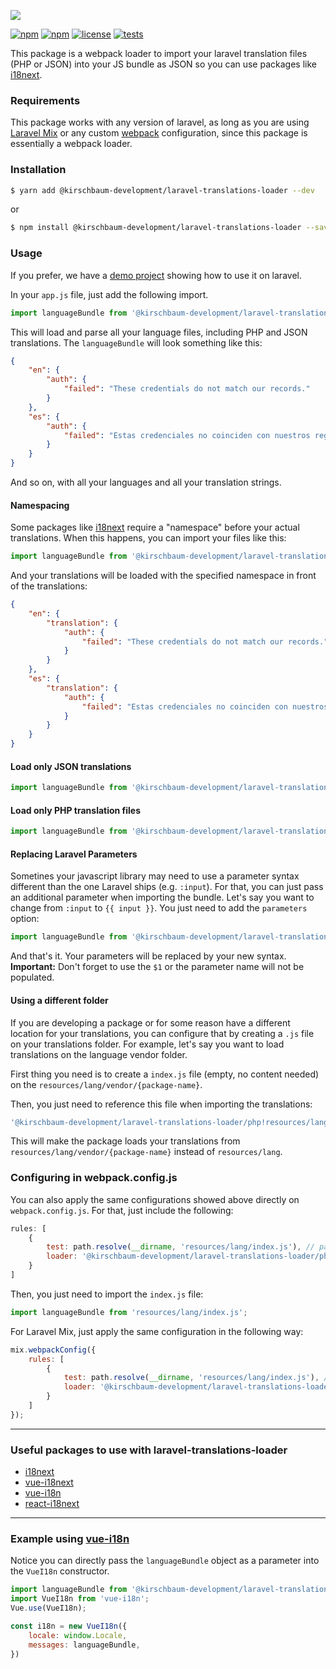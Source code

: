 ![](https://image.ibb.co/hgnwNx/logo.jpg)

[![npm](https://img.shields.io/npm/v/@kirschbaum-development/laravel-translations-loader.svg)](https://www.npmjs.com/package/@kirschbaum-development/laravel-translations-loader)
[![npm](https://img.shields.io/npm/dt/@kirschbaum-development/laravel-translations-loader.svg)](https://www.npmjs.com/package/@kirschbaum-development/laravel-translations-loader)
[![license](https://img.shields.io/github/license/mashape/apistatus.svg)](https://www.npmjs.com/package/@kirschbaum-development/laravel-translations-loader)
[![tests](https://travis-ci.org/kirschbaum-development/laravel-translations-loader.svg?branch=master)](https://travis-ci.org/kirschbaum-development/laravel-translations-loader)

This package is a webpack loader to import your laravel translation files (PHP or JSON) into your JS bundle as JSON so you can use packages like [i18next](https://www.i18next.com/).

### Requirements

This package works with any version of laravel, as long as you are using [Laravel Mix](https://laravel.com/docs/5.6/mix) or any custom [webpack](https://webpack.js.org/) configuration, since this package is essentially a webpack loader.

### Installation

```bash
$ yarn add @kirschbaum-development/laravel-translations-loader --dev
```

or

```bash
$ npm install @kirschbaum-development/laravel-translations-loader --save-dev
```

### Usage

If you prefer, we have a [demo project](https://github.com/kirschbaum-development/laravel-translations-loader-demo) showing how to use it on laravel.

In your `app.js` file, just add the following import.

```js
import languageBundle from '@kirschbaum-development/laravel-translations-loader!@kirschbaum-development/laravel-translations-loader';
```

This will load and parse all your language files, including PHP and JSON translations. The `languageBundle` will look something like this:

```json
{
    "en": {
        "auth": {
            "failed": "These credentials do not match our records."
        }
    },
    "es": {
        "auth": {
            "failed": "Estas credenciales no coinciden con nuestros registros."
        }
    }
}
```

And so on, with all your languages and all your translation strings.

#### Namespacing

Some packages like [i18next](https://www.i18next.com) require a "namespace" before your actual translations. When this happens, you can import your files like this:

```js
import languageBundle from '@kirschbaum-development/laravel-translations-loader?namespace=translation!@kirschbaum-development/laravel-translations-loader';
```

And your translations will be loaded with the specified namespace in front of the translations:

```json
{
    "en": {
        "translation": {
            "auth": {
                "failed": "These credentials do not match our records."
            }
        }
    },
    "es": {
        "translation": {
            "auth": {
                "failed": "Estas credenciales no coinciden con nuestros registros."
            }
        }
    }
}
```

#### Load only JSON translations

```js
import languageBundle from '@kirschbaum-development/laravel-translations-loader/json!@kirschbaum-development/laravel-translations-loader';
```

#### Load only PHP translation files

```js
import languageBundle from '@kirschbaum-development/laravel-translations-loader/php!@kirschbaum-development/laravel-translations-loader';
```

#### Replacing Laravel Parameters

Sometines your javascript library may need to use a parameter syntax different than the one Laravel ships (e.g. `:input`). For that, you can just pass an additional parameter when importing the bundle. Let's say you want to change from `:input` to `{{ input }}`. You just need to add the `parameters` option:

```js
import languageBundle from '@kirschbaum-development/laravel-translations-loader/php?parameters={{ $1 }}!@kirschbaum-development/laravel-translations-loader';
```

And that's it. Your parameters will be replaced by your new syntax. **Important:** Don't forget to use the `$1` or the parameter name will not be populated.

#### Using a different folder

If you are developing a package or for some reason have a different location for your translations, you can configure that by creating a `.js` file on your translations folder. For example, let's say you want to load translations on the language vendor folder.

First thing you need is to create a `index.js` file (empty, no content needed) on the `resources/lang/vendor/{package-name}`.

Then, you just need to reference this file when importing the translations:

```js
'@kirschbaum-development/laravel-translations-loader/php!resources/lang/vendor/{package-name}';
```

This will make the package loads your translations from `resources/lang/vendor/{package-name}` instead of `resources/lang`.

### Configuring in webpack.config.js

You can also apply the same configurations showed above directly on `webpack.config.js`. For that, just include the following:

```js
rules: [
    {
        test: path.resolve(__dirname, 'resources/lang/index.js'), // path to your index.js file
        loader: '@kirschbaum-development/laravel-translations-loader/php?parameters={$1}'
    }
]
```

Then, you just need to import the `index.js` file:

```js
import languageBundle from 'resources/lang/index.js';
```

For Laravel Mix, just apply the same configuration in the following way:

```js
mix.webpackConfig({
    rules: [
        {
            test: path.resolve(__dirname, 'resources/lang/index.js'), // path to your index.js file
            loader: '@kirschbaum-development/laravel-translations-loader/php?parameters={$1}'
        }
    ]
});
```

***

### Useful packages to use with laravel-translations-loader

* [i18next](https://www.i18next.com/)
* [vue-i18next](https://github.com/panter/vue-i18next)
* [vue-i18n](https://github.com/kazupon/vue-i18n)
* [react-i18next](https://github.com/i18next/react-i18next)

***

### Example using [vue-i18n](https://github.com/kazupon/vue-i18n)

Notice you can directly pass the `languageBundle` object as a parameter into the `VueI18n` constructor.

```js
import languageBundle from '@kirschbaum-development/laravel-translations-loader!@kirschbaum-development/laravel-translations-loader';
import VueI18n from 'vue-i18n';
Vue.use(VueI18n);

const i18n = new VueI18n({
    locale: window.Locale,
    messages: languageBundle,
})
```
